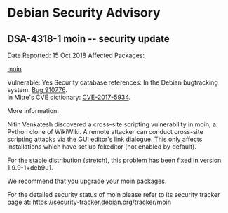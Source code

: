 
Debian Security Advisory
========================


DSA-4318-1 moin -- security update
----------------------------------



Date Reported:
15 Oct 2018
Affected Packages:

[moin](https://packages.debian.org/src:moin)

Vulnerable:
Yes
Security database references:
In the Debian bugtracking system: [Bug 910776](https://bugs.debian.org/cgi-bin/bugreport.cgi?bug=910776).  
In Mitre's CVE dictionary: [CVE-2017-5934](https://security-tracker.debian.org/tracker/CVE-2017-5934).  

More information:

Nitin Venkatesh discovered a cross-site scripting vulnerability in moin,
a Python clone of WikiWiki. A remote attacker can conduct cross-site
scripting attacks via the GUI editor's link dialogue. This only affects
installations which have set up fckeditor (not enabled by default).


For the stable distribution (stretch), this problem has been fixed in
version 1.9.9-1+deb9u1.


We recommend that you upgrade your moin packages.


For the detailed security status of moin please refer to its security
tracker page at:
<https://security-tracker.debian.org/tracker/moin>





